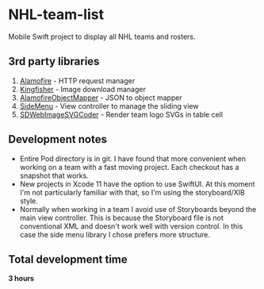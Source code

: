 # NHL-team-list
Mobile Swift project to display all NHL teams and rosters.

## 3rd party libraries

1. [Alamofire](https://github.com/Alamofire/Alamofire) - HTTP request manager
2. [Kingfisher](https://github.com/onevcat/Kingfisher) - Image download manager
3. [AlamofireObjectMapper](https://github.com/tristanhimmelman/AlamofireObjectMapper) - JSON to object mapper
4. [SideMenu](https://github.com/jonkykong/SideMenu) - View controller to manage the sliding view
5. [SDWebImageSVGCoder](https://github.com/SDWebImage/SDWebImageSVGCoder) - Render team logo SVGs in table cell

## Development notes

* Entire Pod directory is in git. I have found that more convenient when working on a team with a fast moving project. Each checkout has a snapshot that works.
* New projects in Xcode 11 have the option to use SwiftUI. At this moment I'm not particularly familiar with that, so I'm using the storyboard/XIB style.
* Normally when working in a team I avoid use of Storyboards beyond the main view controller. This is because the Storyboard file is not conventional XML and doesn't work well with version control. In this case the side menu library I chose prefers more structure.

## Total development time
**3 hours**

